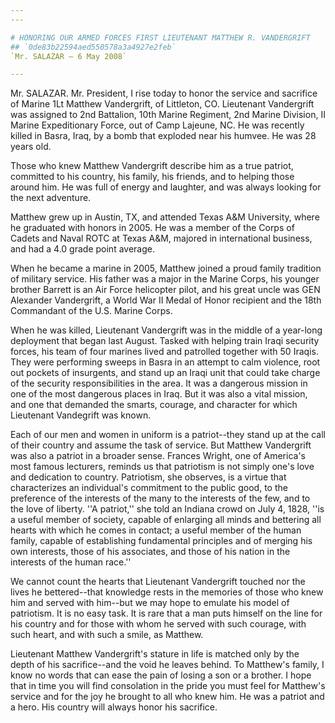 ```yaml
---
---

# HONORING OUR ARMED FORCES FIRST LIEUTENANT MATTHEW R. VANDERGRIFT
## `0de83b22594aed550578a3a4927e2feb`
`Mr. SALAZAR — 6 May 2008`

---
```



Mr. SALAZAR. Mr. President, I rise today to honor the service and 
sacrifice of Marine 1Lt Matthew Vandergrift, of Littleton, CO. 
Lieutenant Vandergrift was assigned to 2nd Battalion, 10th Marine 
Regiment, 2nd Marine Division, II Marine Expeditionary Force, out of 
Camp Lajeune, NC. He was recently killed in Basra, Iraq, by a bomb that 
exploded near his humvee. He was 28 years old.



Those who knew Matthew Vandergrift describe him as a true patriot, 
committed to his country, his family, his friends, and to helping those 
around him. He was full of energy and laughter, and was always looking 
for the next adventure.

Matthew grew up in Austin, TX, and attended Texas A&M University, 
where he graduated with honors in 2005. He was a member of the Corps of 
Cadets and Naval ROTC at Texas A&M, majored in international business, 
and had a 4.0 grade point average.

When he became a marine in 2005, Matthew joined a proud family 
tradition of military service. His father was a major in the Marine 
Corps, his younger brother Barrett is an Air Force helicopter pilot, 
and his great uncle was GEN Alexander Vandergrift, a World War II Medal 
of Honor recipient and the 18th Commandant of the U.S. Marine Corps.

When he was killed, Lieutenant Vandergrift was in the middle of a 
year-long deployment that began last August. Tasked with helping train 
Iraqi security forces, his team of four marines lived and patrolled 
together with 50 Iraqis. They were performing sweeps in Basra in an 
attempt to calm violence, root out pockets of insurgents, and stand up 
an Iraqi unit that could take charge of the security responsibilities 
in the area. It was a dangerous mission in one of the most dangerous 
places in Iraq. But it was also a vital mission, and one that demanded 
the smarts, courage, and character for which Lieutenant Vandegrift was 
known.

Each of our men and women in uniform is a patriot--they stand up at 
the call of their country and assume the task of service. But Matthew 
Vandergrift was also a patriot in a broader sense. Frances Wright, one 
of America's most famous lecturers, reminds us that patriotism is not 
simply one's love and dedication to country. Patriotism, she observes, 
is a virtue that characterizes an individual's commitment to the public 
good, to the preference of the interests of the many to the interests 
of the few, and to the love of liberty. ''A patriot,'' she told an 
Indiana crowd on July 4, 1828, ''is a useful member of society, capable 
of enlarging all minds and bettering all hearts with which he comes in 
contact; a useful member of the human family, capable of establishing 
fundamental principles and of merging his own interests, those of his 
associates, and those of his nation in the interests of the human 
race.''

We cannot count the hearts that Lieutenant Vandergrift touched nor 
the lives he bettered--that knowledge rests in the memories of those 
who knew him and served with him--but we may hope to emulate his model 
of patriotism. It is no easy task. It is rare that a man puts himself 
on the line for his country and for those with whom he served with such 
courage, with such heart, and with such a smile, as Matthew.

Lieutenant Matthew Vandergrift's stature in life is matched only by 
the depth of his sacrifice--and the void he leaves behind. To Matthew's 
family, I know no words that can ease the pain of losing a son or a 
brother. I hope that in time you will find consolation in the pride you 
must feel for Matthew's service and for the joy he brought to all who 
knew him. He was a patriot and a hero. His country will always honor 
his sacrifice.
